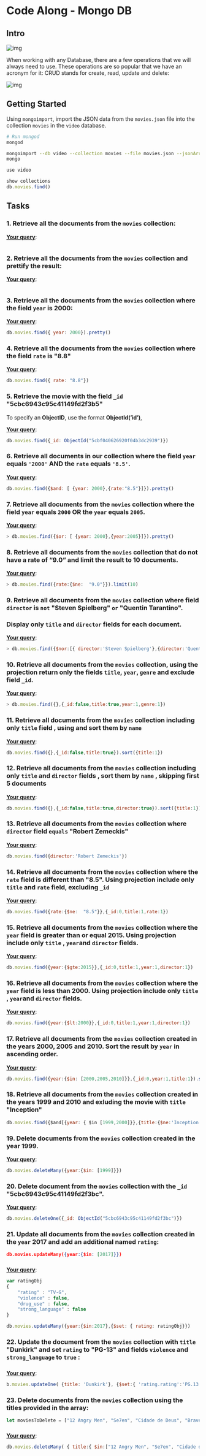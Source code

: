 # Code Along - Mongo DB


## Intro

![img](https://i.imgur.com/NzalR30.png)

When working with any Database, there are a few operations that we will always need to use. These operations are so popular that we have an acronym for it: CRUD stands for create, read, update and delete:

![img](https://i.imgur.com/CRowB2i.png)


## Getting Started

Using `mongoimport`, import the JSON data from the `movies.json` file into the collection `movies` in the `video` database.


```bash
# Run mongod
mongod

mongoimport --db video --collection movies --file movies.json --jsonArray
mongo
```


```js
use video

show collections
db.movies.find()
```


## Tasks


### 1. Retrieve all the documents  from the `movies` collection:

**<u>Your query</u>**:

```js

```

 

### 2. Retrieve all the documents  from the  `movies` collection and prettify the result:

**<u>Your query</u>**:

```js

```

 

### 3. Retrieve all the documents  from the  `movies` collection where the field `year` is  2000:

**<u>Your query</u>**:

```js
db.movies.find({ year: 2000}).pretty()
```

 

### 4. Retrieve all the documents from the `movies`  collection where the field `rate` is "8.8"

**<u>Your query</u>**:

```js
db.movies.find({ rate: "8.8"})
```

 

### 5. Retrieve the movie with the field `_id` "5cbc6943c95c41149fd2f3b5"

To specify an **ObjectID**, use the format **ObjectId(’id’)**, 

**<u>Your query</u>**:

```js
db.movies.find({_id: ObjectId("5cbf040626920f04b3dc2939")})
```

 

### 6.  Retrieve all documents in our collection where the field `year` equals `'2000'` **AND** the `rate` equals `'8.5'`.

**<u>Your query</u>**:

```js
db.movies.find({$and: [ {year: 2000},{rate:"8.5"}]}).pretty()
```

 

### 7. Retrieve all documents from the `movies` collection where the field `year` equals `2000` **OR** the `year` equals `2005`.

**<u>Your query</u>**:

```js
> db.movies.find({$or: [ {year: 2000},{year:2005}]}).pretty()
```

 

### 8. Retrieve all documents from the `movies` collection that do not have a rate of “9.0” and limit the result to 10 documents.

**<u>Your query</u>**:

```js
> db.movies.find({rate:{$ne:  "9.0"}}).limit(10)
```

 

### 9. Retrieve all documents from the `movies` collection where field `director` is `not` "Steven Spielberg" `or` "Quentin Tarantino".  

### Display only `title` and `director` fields for each document.

**<u>Your query</u>**:

```js
> db.movies.find({$nor:[{ director:'Steven Spielberg'},{director:'Quentin Tarantino'},{_id:0,name:1,title:0,director:0}]})
```

 

### 10. Retrieve all documents from the `movies` collection, using the projection return only the fields `title`, `year`, `genre` and exclude field `_id`.

**<u>Your query</u>**:

```js
> db.movies.find({},{_id:false,title:true,year:1,genre:1})
```

 

### 11. Retrieve all documents from the `movies` collection including only `title` field , using and sort them by `name` 

**<u>Your query</u>**:

```js
db.movies.find({},{_id:false,title:true}).sort({title:1})
```

 

### 12. Retrieve all documents from the `movies` collection including only `title`  and `director` fields ,  sort them by `name` , skipping first 5 documents

**<u>Your query</u>**:

```js
db.movies.find({},{_id:false,title:true,director:true}).sort({title:1}).skip(5)
```

 

### 13. Retrieve all documents from the `movies` collection where `director` field `equals`  "Robert Zemeckis"

**<u>Your query</u>**:

```js
db.movies.find({director:'Robert Zemeckis'})
```

 

### 14. Retrieve all documents from the `movies` collection where the `rate` field is different than "8.5". Using projection include only `title` and `rate` field, excluding `_id`

**<u>Your query</u>**:

```js
db.movies.find({rate:{$ne:  "8.5"}},{_id:0,title:1,rate:1})
```

 

### 15. Retrieve all documents from the `movies` collection where the `year` field is greater than or equal 2015. Using projection include only `title` , `year`and `director` fields.

**<u>Your query</u>**:

```js
db.movies.find({year:{$gte:2015}},{_id:0,title:1,year:1,director:1})
```

 

### 16. Retrieve all documents from the `movies` collection where the `year` field is less than 2000. Using projection include only `title` , `year`and `director` fields.

**<u>Your query</u>**:

```js
db.movies.find({year:{$lt:2000}},{_id:0,title:1,year:1,director:1})
```

 

### 17. Retrieve all documents from the `movies` collection created in the years 2000, 2005 and 2010. Sort the result by `year` in ascending order.

**<u>Your query</u>**:

```js
db.movies.find({year:{$in: [2000,2005,2010]}},{_id:0,year:1,title:1}).sort({year:1})
```

 

### 18. Retrieve all documents from the `movies` collection created in the years 1999 and 2010 and exluding the movie with `title` "Inception"

```js
db.movies.find({$and[{year: { $in [1999,2000]}},{title:{$ne:'Inception'}}],{title:1,year:1}
```



### 19. Delete documents from the `movies` collection created in the year 1999. 

**<u>Your query</u>**:

```js
db.movies.deleteMany({year:{$in: [1999]}})
```





### 20. Delete document from the `movies` collection with the `_id`  "5cbc6943c95c41149fd2f3bc".

 **<u>Your query</u>**:

```js
db.movies.deleteOne({_id: ObjectId("5cbc6943c95c41149fd2f3bc")})
```

 

### 21. Update all documents from the `movies` collection created in the `year` 2017 and add an additional named `rating`: 

```json
db.movies.updateMany({year:{$in: [2017]}})
```

###  

**<u>Your query</u>**:

```js
var ratingObj
{
	"rating" : "TV-G",
	"violence" : false,
	"drug_use" : false,
	"strong_language" : false
}

db.movies.updateMany({year:{$in:2017},{$set: { rating: ratingObj}})
```

 



### 22. Update the document from the `movies` collection with  `title` "Dunkirk" and set `rating`  to "PG-13" and fields  `violence` and `strong_language` to `true`  : 

### 

**<u>Your query</u>**:

```js
b.movies.updateOne( {title: 'Dunkirk'}, {$set:{ 'rating.rating':'PG.13', 'rating.violence':true, 'rating.strong_language':true}})
```

 



### 23. Delete documents from the `movies` collection using the titles provided in the array:

```js
let moviesToDelete = ["12 Angry Men", "Se7en", "Cidade de Deus", "Braveheart"]
```

###  

**<u>Your query</u>**:

```js
db.movies.deleteMany( { title:{ $in:["12 Angry Men", "Se7en", "Cidade de Deus", "Braveheart"] } } )
```

